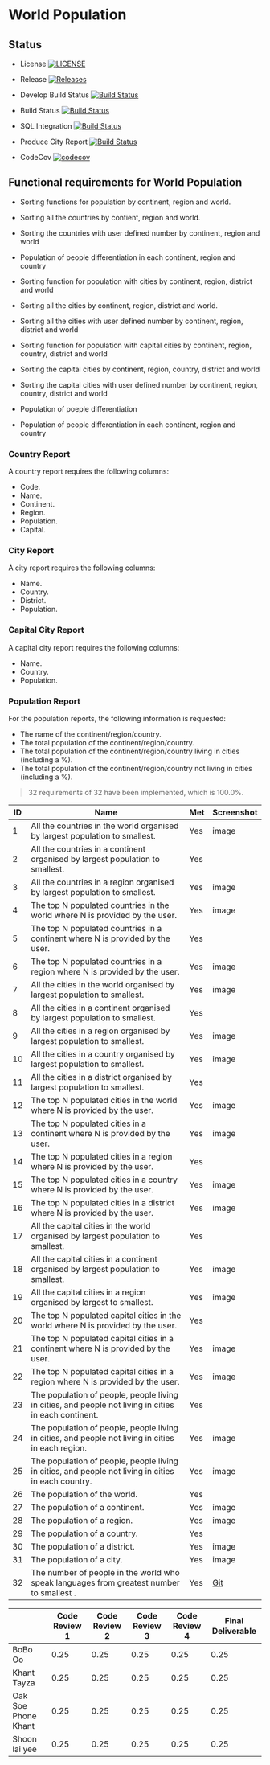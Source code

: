 
# World Population

## Status 


- License [![LICENSE](https://img.shields.io/github/license/bobooo40/world_population.svg?style=flat-square)](https://github.com/bobooo40/world_population)
- Release [![Releases](https://img.shields.io/github/release/bobooo40/world_population/all.svg?style=flat-square)](https://github.com/bobooo40/world_population)
- Develop Build Status [![Build Status](https://travis-ci.org/bobooo40/world_population.svg?branch=develop)](https://travis-ci.org/bobooo40/world_population)
- Build Status [![Build Status](https://travis-ci.org/bobooo40/world_population.svg?branch=master)](https://travis-ci.org/bobooo40/world_population)
- SQL Integration [![Build Status](https://travis-ci.org/bobooo40/world_population.svg?branch=feature/mysql-integration)](https://travis-ci.org/bobooo40/world_population)
- Produce City Report [![Build Status](https://travis-ci.org/bobooo40/world_population.svg?branch=features/produce-cities-report)](https://travis-ci.org/bobooo40/world_population)

- CodeCov [![codecov](https://codecov.io/gh/bobooo40/world_population/branch/master/graph/badge.svg)](https://codecov.io/gh/bobooo40/world_population)



## Functional requirements for World Population

- Sorting functions for population by continent, region and world. 
- Sorting all the countries by contient, region and world. 
- Sorting the countries with user defined number by continent, region and world
- Population of people differentiation in each continent, region and country 

- Sorting function for population with cities by continent, region, district and world
- Sorting all the cities by continent, region, district and world. 
- Sorting all the cities with user defined number by continent, region, district and world

- Sorting function for population with capital cities by continent, region, country, district and world
- Sorting the capital cities by continent, region, country, district and world
- Sorting the capital cities with user defined number by continent, region, country, district and world

- Population of poeple differentiation 
- Population of people differentiation in each continent, region and country

### Country Report
A country report requires the following columns:

- Code.
- Name.
- Continent.
- Region.
- Population.
- Capital.

### City Report
A city report requires the following columns:

- Name.
- Country.
- District.
- Population.

### Capital City Report
A capital city report requires the following columns:
  
- Name.
- Country.
- Population.

### Population Report
For the population reports, the following information is requested:

- The name of the continent/region/country.
- The total population of the continent/region/country.
- The total population of the continent/region/country living in cities (including a %).
- The total population of the continent/region/country not living in cities (including a %).


> 32 requirements of 32 have been implemented, which is 100.0%.

| ID    | Name | Met  | Screenshot |
|-------|------|------|------------|
| 1     | All the countries in the world organised by largest population to smallest. | Yes | image |
| 2     | All the countries in a continent organised by largest population to smallest. | Yes |   |
| 3     | All the countries in a region organised by largest population to smallest. | Yes | image |
| 4     | The top N populated countries in the world where N is provided by the user. | Yes | image |
| 5     | The top N populated countries in a continent where N is provided by the user. | Yes |   |
| 6     | The top N populated countries in a region where N is provided by the user. | Yes | image |
| 7     | All the cities in the world organised by largest population to smallest. | Yes | image |
| 8     | All the cities in a continent organised by largest population to smallest. | Yes |   |
| 9     | All the cities in a region organised by largest population to smallest. | Yes | image |
| 10     | All the cities in a country organised by largest population to smallest. | Yes | image |
| 11    | All the cities in a district organised by largest population to smallest. | Yes |   |
| 12    | The top N populated cities in the world where N is provided by the user. | Yes | image |
| 13    | The top N populated cities in a continent where N is provided by the user. | Yes | image |
| 14    | The top N populated cities in a region where N is provided by the user. | Yes |   |
| 15    | The top N populated cities in a country where N is provided by the user. | Yes | image |
| 16    | The top N populated cities in a district where N is provided by the user. | Yes | image |
| 17    | All the capital cities in the world organised by largest population to smallest. | Yes |   |
| 18    | All the capital cities in a continent organised by largest population to smallest. | Yes | image |
| 19    | All the capital cities in a region organised by largest to smallest. | Yes | image |
| 20    | The top N populated capital cities in the world where N is provided by the user. | Yes |   |
| 21    | The top N populated capital cities in a continent where N is provided by the user. | Yes | image |
| 22    | The top N populated capital cities in a region where N is provided by the user. | Yes | image |
| 23    | The population of people, people living in cities, and people not living in cities in each continent. | Yes |   |
| 24    | The population of people, people living in cities, and people not living in cities in each region. | Yes | image |
| 25    | The population of people, people living in cities, and people not living in cities in each country. | Yes | image |
| 26    | The population of the world. | Yes |   |
| 27    | The population of a continent. | Yes | image |
| 28    | The population of a region. | Yes | image |
| 29    | The population of a country. | Yes |   |
| 30    | The population of a district. | Yes | image |
| 31    | The population of a city. | Yes | image |
| 32    | The number of people in the world who speak languages from greatest number to smallest . | Yes | [Git](/img/1.png)|


 |      | Code Review 1 | Code Review 2 | Code Review 3 | Code Review 4 | Final Deliverable |
|------|---------------|---------------|---------------|---------------|-------------------|
| BoBo Oo | 0.25 | 0.25 | 0.25 | 0.25 | 0.25 |
| Khant Tayza | 0.25 | 0.25 | 0.25 | 0.25 | 0.25 |
| Oak Soe Phone Khant | 0.25 | 0.25 | 0.25 | 0.25 | 0.25 |
| Shoon lai yee | 0.25 | 0.25 | 0.25 | 0.25 | 0.25|
